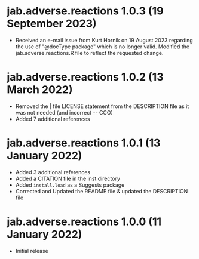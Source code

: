 ﻿# jab.adverse.reactions 1.0.3 (19 September 2023)

* Received an e-mail issue from Kurt Hornik on 19 August 2023 regarding the use of "@docType package" which is no longer valid. Modified the jab.adverse.reactions.R file to reflect the requested change.


# jab.adverse.reactions 1.0.2 (13 March 2022)

* Removed the | file LICENSE statement from the DESCRIPTION file as it was not needed (and incorrect -- CCO)
* Added 7 additional references


# jab.adverse.reactions 1.0.1 (13 January 2022)

* Added 3 additional references
* Added a CITATION file in the inst directory
* Added `install.load` as a Suggests package
* Corrected and Updated the README file & updated the DESCRIPTION file


# jab.adverse.reactions 1.0.0 (11 January 2022)

* Initial release
